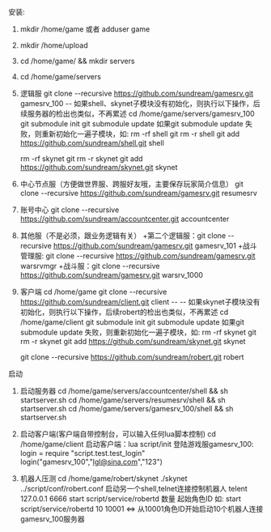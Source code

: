 安装:
1. mkdir /home/game 或者 adduser game
2. mkdir /home/upload
3. cd /home/game/ && mkdir servers
4. cd /home/game/servers
5. 逻辑服
	git clone --recursive https://github.com/sundream/gamesrv.git gamesrv_100
	-- 如果shell、skynet子模块没有初始化，则执行以下操作，后续服务器的检出也类似，不再累述
	cd /home/game/servers/gamesrv_100
	git submodule init
	git submodule update
	如果git submodule update 失败，则重新初始化一遍子模块，如:
	rm -rf shell
	git rm -r shell
	git add https://github.com/sundream/shell.git shell

	rm -rf skynet
	git rm -r skynet
	git add https://github.com/sundream/skynet.git skynet

6. 中心节点服（方便做世界服、跨服好友哦，主要保存玩家简介信息）
	git clone --recursive https://github.com/sundream/gamesrv.git resumesrv

7. 账号中心
	git clone --recursive https://github.com/sundream/accountcenter.git accountcenter

8. 其他服（不是必须，跟业务逻辑有关）
	+第二个逻辑服：git clone --recursive https://github.com/sundream/gamesrv.git gamesrv_101
	+战斗管理服: git clone --recursive https://github.com/sundream/gamesrv.git warsrvmgr
	+战斗服：git clone --recursive https://github.com/sundream/gamesrv.git warsrv_1000

9. 客户端
	cd /home/game
	git clone --recursive https://github.com/sundream/client.git client
	-- -- 如果skynet子模块没有初始化，则执行以下操作，后续robert的检出也类似，不再累述
	cd /home/game/client
	git submodule init
	git submodule update
	如果git submodule update 失败，则重新初始化一遍子模块，如:
	rm -rf skynet
	git rm -r skynet
	git add https://github.com/sundream/skynet.git skynet

	git clone --recursive https://github.com/sundream/robert.git robert

启动
1. 启动服务器
	cd /home/game/servers/accountcenter/shell && sh startserver.sh
	cd /home/game/servers/resumesrv/shell && sh startserver.sh
	cd /home/game/servers/gamesrv_100/shell && sh startserver.sh


2. 启动客户端(客户端自带控制台，可以输入任何lua脚本控制)
	cd /home/game/client
	启动客户端：lua script/init 
	登陆游戏服gamesrv_100:
	login = require "script.test.test_login"
	login("gamesrv_100","lgl@sina.com","123")

3. 机器人压测
	cd /home/game/robert/skynet
	./skynet ../script/conf/robert.conf
	启动另一个shell,telnet连接控制机器人
	telent 127.0.0.1 6666
	start script/service/robertd 数量 起始角色ID
	如: start script/service/robertd 10 10001  <=> 从10001角色ID开始启动10个机器人连接gamesrv_100服务器


